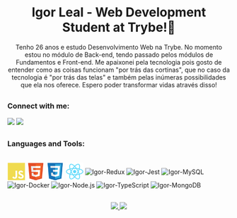 <div align="center">
<h1>Igor Leal - Web Development Student at Trybe!🚀</h1>
</div>

 <div align="center">
<p>Tenho 26 anos e estudo Desenvolvimento Web na Trybe. No momento estou no módulo de Back-end, tendo passado pelos módulos de Fundamentos e Front-end.
Me apaixonei pela tecnologia pois gosto de entender como as coisas funcionam "por trás das cortinas", que no caso da tecnologia é "por trás das telas" e também pelas inúmeras possibilidades que ela nos oferece.
Espero poder transformar vidas através disso!
</p>
</div>
 
##

<div>
  <h3>Connect with me:</h3>
  <a href = "mailto:igorhenriqueleal3@@gmail.com" target="_blank"><img src="https://img.shields.io/badge/Gmail-D14836?style=for-the-badge&logo=gmail&logoColor=white"></a>
  <a href="https://www.linkedin.com/in/igor-leal-606209136/" target="_blank"><img src="https://img.shields.io/badge/-LinkedIn-%230077B5?style=for-the-badge&logo=linkedin&logoColor=white" target="_blank"></a> 
</div>

##

<h3>Languages and Tools:</h3>
<div style="display: inline_block"><br>
  <img align="center" alt="Igor-Js" height="40" width="40" margin="20px" src="https://raw.githubusercontent.com/devicons/devicon/master/icons/javascript/javascript-plain.svg">
  <img align="center" alt="Igor-HTML" height="40" width="40" margin="20px" src="https://raw.githubusercontent.com/devicons/devicon/master/icons/html5/html5-original.svg">
  <img align="center" alt="Igor-CSS" height="40" width="40" margin="20px" src="https://raw.githubusercontent.com/devicons/devicon/master/icons/css3/css3-original.svg">
   <img align="center" alt="Igor-React" height="40" width="40" margin="20px" src="https://raw.githubusercontent.com/devicons/devicon/master/icons/react/react-original.svg">
  <img align="center" alt="Igor-Redux" height="40" width="40" margin="20px" src="https://cdn.jsdelivr.net/gh/devicons/devicon/icons/redux/redux-original.svg"">
  <img align="center" alt="Igor-Jest" height="40" width="40" paddmargining="20px" src="https://cdn.jsdelivr.net/gh/devicons/devicon/icons/jest/jest-plain.svg" />
  <img align="center" alt="Igor-MySQL" height="40" width="40" margin="20px" src="https://cdn.jsdelivr.net/gh/devicons/devicon/icons/mysql/mysql-original.svg" />
  <img align="center" alt="Igor-Docker" height="50" width="50" margin="20px" src="https://cdn.jsdelivr.net/gh/devicons/devicon/icons/docker/docker-original-wordmark.svg" />
  <img align="center" alt="Igor-Node.js" height="50" width="50" margin="20px" src="https://cdn.jsdelivr.net/gh/devicons/devicon/icons/nodejs/nodejs-original.svg" />
<img align="center" alt="Igor-TypeScript" height="50" width="50" margin="20px" src="https://cdn.jsdelivr.net/gh/devicons/devicon/icons/typescript/typescript-original.svg" />
 <img align="center" alt="Igor-MongoDB" height="50" width="50" margin="20px" src="https://cdn.jsdelivr.net/gh/devicons/devicon/icons/mongodb/mongodb-original.svg" />
          
          
</div>
          

##

<div align="center">
  <a href="https://github.com/IgorHLeal">
  <img height="180em" src="https://github-readme-stats.vercel.app/api?username=IgorHLeal&show_icons=true&theme=dark&include_all_commits=true&count_private=true"/>
  <img height="180em" src="https://github-readme-stats.vercel.app/api/top-langs/?username=IgorHLeal&layout=compact&langs_count=7&theme=dark"/>
</div>

  
